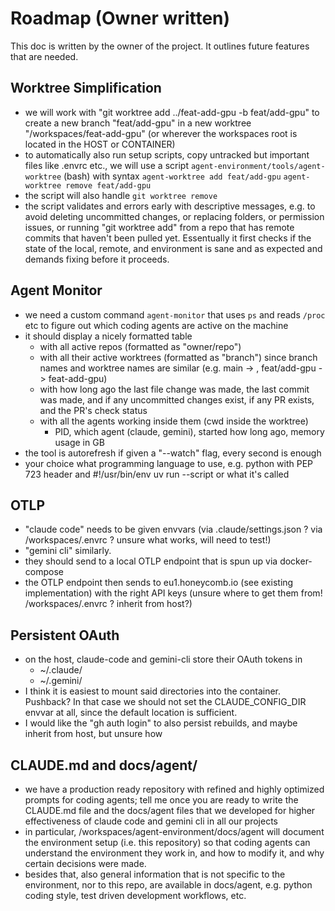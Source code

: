# Roadmap (Owner written)

This doc is written by the owner of the project.
It outlines future features that are needed.

## Worktree Simplification
- we will work with "git worktree add ../feat-add-gpu -b feat/add-gpu" to create a new branch "feat/add-gpu" in a new worktree "/workspaces/feat-add-gpu" (or wherever the workspaces root is located in the HOST or CONTAINER)
- to automatically also run setup scripts, copy untracked but important files like .envrc etc., we will use a script
  `agent-environment/tools/agent-worktree` (bash) with syntax
    `agent-worktree add feat/add-gpu`
    `agent-worktree remove feat/add-gpu`
- the script will also handle `git worktree remove`
- the script validates and errors early with descriptive messages, e.g. to avoid deleting uncommitted changes, or replacing folders, or permission issues, or running "git worktree add" from a repo that has remote commits that haven't been pulled yet. Essentually it first checks if the state of the local, remote, and environment is sane and as expected and demands fixing before it proceeds.

## Agent Monitor
- we need a custom command `agent-monitor` that uses `ps` and reads `/proc` etc to figure out which coding agents are active on the machine
- it should display a nicely formatted table
  - with all active repos (formatted as "owner/repo")
  - with all their active worktrees (formatted as "branch") since branch names and worktree names are similar (e.g. main -> <repo>, feat/add-gpu -> feat-add-gpu)
  - with how long ago the last file change was made, the last commit was made, and if any uncommitted changes exist, if any PR exists, and the PR's check status
  - with all the agents working inside them (cwd inside the worktree)
    - PID, which agent (claude, gemini), started how long ago, memory usage in GB
- the tool is autorefresh if given a "--watch" flag, every second is enough
- your choice what programming language to use, e.g. python with PEP 723 header and #!/usr/bin/env uv run --script or what it's called

## OTLP
- "claude code" needs to be given envvars (via .claude/settings.json ? via /workspaces/.envrc ? unsure what works, will need to test!)
- "gemini cli" similarly.
- they should send to a local OTLP endpoint that is spun up via docker-compose
- the OTLP endpoint then sends to eu1.honeycomb.io (see existing implementation) with the right API keys (unsure where to get them from! /workspaces/.envrc ? inherit from host?)

## Persistent OAuth
- on the host, claude-code and gemini-cli store their OAuth tokens in 
  - ~/.claude/
  - ~/.gemini/
- I think it is easiest to mount said directories into the container. Pushback? In that case we should not set the CLAUDE_CONFIG_DIR envvar at all, since the default location is sufficient.
- I would like the "gh auth login" to also persist rebuilds, and maybe inherit from host, but unsure how

## CLAUDE.md and docs/agent/
- we have a production ready repository with refined and highly optimized prompts for coding agents; tell me once you are ready to write the CLAUDE.md file and the docs/agent files that we developed for higher effectiveness of claude code and gemini cli in all our projects
- in particular, /workspaces/agent-environment/docs/agent will document the environment setup (i.e. this repository) so that coding agents can understand the environment they work in, and how to modify it, and why certain decisions were made.
- besides that, also general information that is not specific to the environment, nor to this repo, are available in docs/agent, e.g. python coding style, test driven development workflows, etc.
